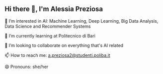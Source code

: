 ## Hi there 👋, I'm Alessia Preziosa


👀 I’m interested in AI: Machine Learning, Deep Learning, Big Data Analysis, Data Science and Recommender Systems 

🌱 I’m currently learning at Politecnico di Bari 

👯 I’m looking to collaborate on everything that's AI related

📫 How to reach me: a.preziosa2@studenti.poliba.it

😄 Pronouns: she/her
